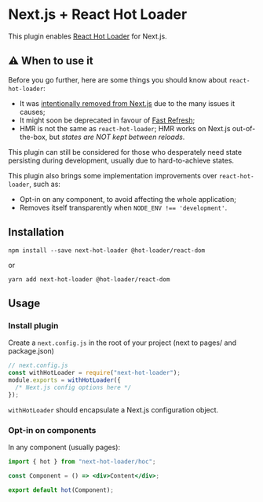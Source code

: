 # Next.js + React Hot Loader

This plugin enables [React Hot Loader](https://github.com/gaearon/) for Next.js.

## ⚠️ When to use it

Before you go further, here are some things you should know about `react-hot-loader`:

- It was [intentionally removed from Next.js](https://github.com/zeit/next.js/issues/4494) due to the many issues it causes;
- It might soon be deprecated in favour of [Fast Refresh](https://github.com/facebook/react/issues/16604);
- HMR is not the same as `react-hot-loader`; HMR works on Next.js out-of-the-box, but _states are NOT kept between reloads_.

This plugin can still be considered for those who desperately need state persisting during development, usually due to hard-to-achieve states.

This plugin also brings some implementation improvements over `react-hot-loader`, such as:

- Opt-in on any component, to avoid affecting the whole application;
- Removes itself transparently when `NODE_ENV !== 'development'`.

## Installation

```
npm install --save next-hot-loader @hot-loader/react-dom
```

or

```
yarn add next-hot-loader @hot-loader/react-dom
```

## Usage

### Install plugin

Create a `next.config.js` in the root of your project (next to pages/ and package.json)

```js
// next.config.js
const withHotLoader = require("next-hot-loader");
module.exports = withHotLoader({
  /* Next.js config options here */
});
```

`withHotLoader` should encapsulate a Next.js configuration object.

### Opt-in on components

In any component (usually pages):

```jsx
import { hot } from "next-hot-loader/hoc";

const Component = () => <div>Content</div>;

export default hot(Component);
```
